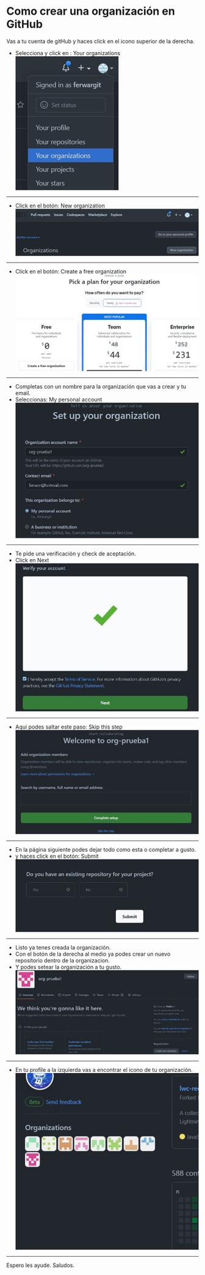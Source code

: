 # Como crear una organización en GitHub

Vas a tu cuenta de gitHub y haces click en el icono superior de la derecha.

* Selecciona y click en : Your organizations  
![img](./img/01.jpg)  

***

* Click en el botón: New organization  
![img](./img/02.jpg)  

***

* Click en el botón: Create a free organization  
![img](./img/03.jpg)  

***

* Completas con un nombre para la organización que vas a crear y tu email.  
* Seleccionas: My personal account  
![img](./img/04.jpg)  

***

* Te pide una verificación y check de aceptación.  
* Click en Next  
![img](./img/05.jpg)  

***

* Aquí podes saltar este paso: Skip this step  
![img](./img/06.jpg)  

***

* En la página siguiente podes dejar todo como esta o completar a gusto.  
* y haces click en el botón: Submit  
![img](./img/07.jpg)  

***

* Listo ya tenes creada la organización.  
* Con el botón de la derecha al medio ya podes crear un nuevo repositorio dentro de la organizacion.  
* Y podes setear la organización a tu gusto.  
![img](./img/08.jpg)

***  

* En tu profile a la izquierda vas a encontrar el icono de tu organización.  
![img](./img/09.jpg)  

***
Espero les ayude. Saludos.  
